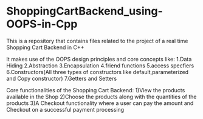 # ShoppingCartBackend_using-OOPS-in-Cpp

This is a repository that contains files related to the project of a real time Shopping Cart Backend in C++

It makes use of the OOPS design principles and core concepts like:
1.Data Hiding
2.Abstraction
3.Encapsulation
4.friend functions
5.access specfiers
6.Constructors(All three types of constructors like default,parameterized and Copy constructor)
7.Getters and Setters

Core functionalities of the Shopping Cart Backend:
1)View the products available in the Shop
2)Choose the products along with the quantities of the products
3)A Checkout functionality where a user can pay the amount and Checkout on a successful payment processing

